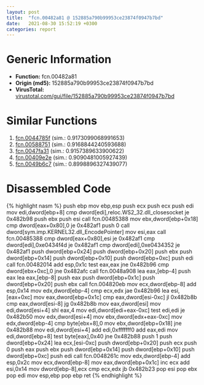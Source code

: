 ```yaml
---
layout: post
title:  "fcn.00482a81 @ 152885a790b99953ce23874f0947b7bd"
date:   2021-08-30 15:52:19 +0300
categories: report
---
```


# Generic Information
- **Function:** fcn.00482a81
- **Origin (md5):** 152885a790b99953ce23874f0947b7bd
- **VirusTotal:** [virustotal.com/gui/file/152885a790b99953ce23874f0947b7bd][virustotal_ref]



# Similar Functions

1. [fcn.0044785f][similar_1_ref] (sim.: 0.9173099068991653)
2. [fcn.00588751][similar_2_ref] (sim.: 0.9168844240593688)
3. [fcn.0047fa31][similar_3_ref] (sim.: 0.9157389633900622)
4. [fcn.00409e2e][similar_4_ref] (sim.: 0.9090481005927439)
5. [fcn.0049b6c7][similar_5_ref] (sim.: 0.8998896327439077)


# Disassembled Code

{% highlight nasm %}
push ebp
mov ebp,esp
push ecx
push ecx
push edi
mov edi,dword[ebp+8]
cmp dword[edi],reloc.WS2_32.dll_closesocket
je 0x482b98
push ebx
push esi
call fcn.00485388
mov ebx,dword[ebp+0x18]
cmp dword[eax+0x80],0
je 0x482af1
push 0
call dword[sym.imp.KERNEL32.dll_EncodePointer]
mov esi,eax
call fcn.00485388
cmp dword[eax+0x80],esi
je 0x482af1
cmp dword[edi],0xe0434f4d
je 0x482af1
cmp dword[edi],0xe0434352
je 0x482af1
push dword[ebp+0x24]
push dword[ebp+0x20]
push ebx
push dword[ebp+0x14]
push dword[ebp+0x10]
push dword[ebp+0xc]
push edi
call fcn.00482014
add esp,0x1c
test eax,eax
jne 0x482b96
cmp dword[ebx+0xc],0
jne 0x482afc
call fcn.0048a908
lea eax,[ebp-4]
push eax
lea eax,[ebp-8]
push eax
push dword[ebp+0x1c]
push dword[ebp+0x20]
push ebx
call fcn.004820eb
mov ecx,dword[ebp-8]
add esp,0x14
mov edx,dword[ebp-4]
cmp ecx,edx
jae 0x482b96
lea esi,[eax+0xc]
mov eax,dword[ebp+0x1c]
cmp eax,dword[esi-0xc]
jl 0x482b8b
cmp eax,dword[esi-8]
jg 0x482b8b
mov eax,dword[esi]
mov edi,dword[esi+4]
shl eax,4
mov edi,dword[edi+eax-0xc]
test edi,edi
je 0x482b50
mov edx,dword[esi+4]
mov ebx,dword[edx+eax-0xc]
mov edx,dword[ebp-4]
cmp byte[ebx+8],0
mov ebx,dword[ebp+0x18]
jne 0x482b88
mov edi,dword[esi+4]
add edi,0xfffffff0
add eax,edi
mov edi,dword[ebp+8]
test byte[eax],0x40
jne 0x482b88
push 1
push dword[ebp+0x24]
lea ecx,[esi-0xc]
push dword[ebp+0x20]
push ecx
push 0
push eax
push ebx
push dword[ebp+0x14]
push dword[ebp+0x10]
push dword[ebp+0xc]
push edi
call fcn.0048261c
mov edx,dword[ebp-4]
add esp,0x2c
mov ecx,dword[ebp-8]
mov eax,dword[ebp+0x1c]
inc ecx
add esi,0x14
mov dword[ebp-8],ecx
cmp ecx,edx
jb 0x482b23
pop esi
pop ebx
pop edi
mov esp,ebp
pop ebp
ret 
{% endhighlight %}


[similar_1_ref]: /report/fcn.0044785f@418e0921f3a9bd4f5bc0dcc59623b5a1
[similar_2_ref]: /report/fcn.00588751@c60344b51fa39a329b92557d24ff7670
[similar_3_ref]: /report/fcn.0047fa31@289859175c221b107317af7727d26c17
[similar_4_ref]: /report/fcn.00409e2e@b8b9b802e96d8e813c605554cf6f7018
[similar_5_ref]: /report/fcn.0049b6c7@279a61b1e76da49531f1f16fd1102a2d
[virustotal_ref]: https://www.virustotal.com/gui/file/152885a790b99953ce23874f0947b7bd